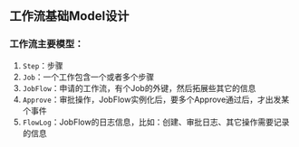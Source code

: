 ## 工作流基础Model设计

### 工作流主要模型：

1. `Step`：步骤
2. `Job`：一个工作包含一个或者多个步骤
3. `JobFlow`：申请的工作流，有个Job的外键，然后拓展些其它的信息
4. `Approve`：审批操作，JobFlow实例化后，要多个Approve通过后，才出发某个事件
5. `FlowLog`：JobFlow的日志信息，比如：创建、审批日志、其它操作需要记录的信息

